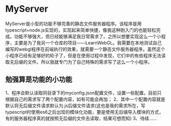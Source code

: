 # MyServer
MyServer是小型的功能不够完善的静态文件服务器程序。该程序是用typescript+node.js实现的，实现起来简单快捷，像我这种刚入门的也能轻松完成。功能不够强大，但已经能够满足我日常需求了。之所以想要实现这么一个小程序，主要是为了我另一个仓库的项目——LearnWebGL。我需要在本地测试自己编写的webgl程序在前端执行的效果，就需要一个静态文件服务器程序。虽然这个小程序已经有足够好的轮子了，但是在使用过程中发现，它们中的有些程序无法读取无后缀的文件。所以我就专门为了自己特殊的需求写了这么一个小程序。
## 勉强算是功能的小功能
1、程序会默认读取同目录下的myconfig.json配置文件，设置一些配置。目前只根据自己的需求写了两个配置内容，如有可能会再加；
2、其中一个配置内容就是默认将无后缀文件请求默认为.js后缀文件请求(这也是我的需求所在，写typescript时使用es6之后出现的模块化功能，要是使用无后缀导入模块的方式，有的服务器程序真的就按照无后缀的文件去读取，结果可想而知)
3、待续……
